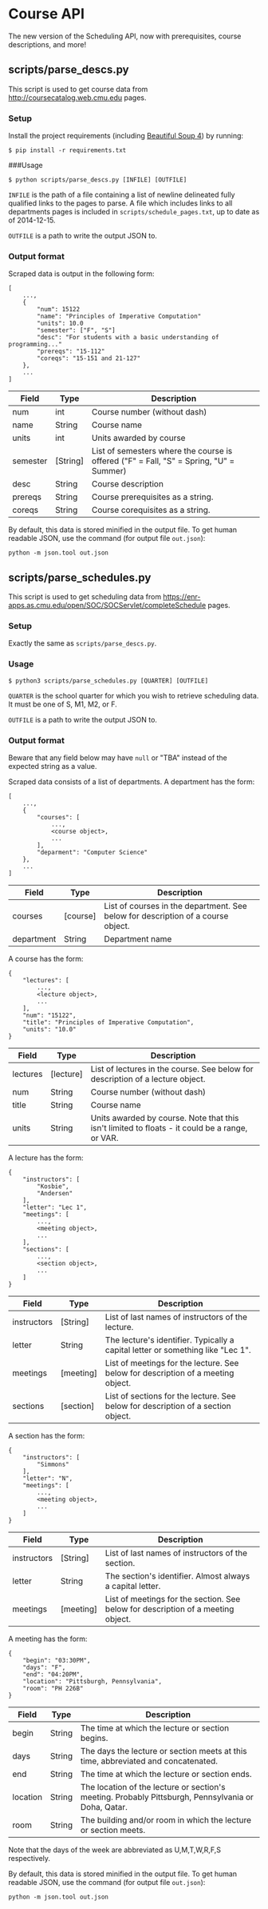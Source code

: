 # Course API

The new version of the Scheduling API, now with prerequisites, course descriptions, and more!

## scripts/parse_descs.py

This script is used to get course data from http://coursecatalog.web.cmu.edu pages.

### Setup

Install the project requirements (including [Beautiful Soup 4](http://www.crummy.com/software/BeautifulSoup/bs4/doc)) by running:

```
$ pip install -r requirements.txt
```

###Usage

```
$ python scripts/parse_descs.py [INFILE] [OUTFILE]
```

`INFILE` is the path of a file containing a list of newline delineated fully qualified links to the pages to parse. A file which includes links to all departments pages is included in `scripts/schedule_pages.txt`, up to date as of 2014-12-15.

`OUTFILE` is a path to write the output JSON to.

### Output format

Scraped data is output in the following form:

```
[
    ...,
    {
        "num": 15122
        "name": "Principles of Imperative Computation"
        "units": 10.0
        "semester": ["F", "S"]
        "desc": "For students with a basic understanding of programming..."
        "prereqs": "15-112"
        "coreqs": "15-151 and 21-127"
    },
    ...
]
```

Field    | Type       | Description
---------|------------|------------
num      | int        | Course number (without dash)
name     | String     | Course name
units    | int        | Units awarded by course
semester | [String]   | List of semesters where the course is offered ("F" = Fall, "S" = Spring, "U" = Summer)
desc     | String     | Course description
prereqs  | String     | Course prerequisites as a string.
coreqs   | String     | Course corequisites as a string.

By default, this data is stored minified in the output file. To get human readable JSON, use the command (for output file `out.json`):

```
python -m json.tool out.json
```

## scripts/parse_schedules.py

This script is used to get scheduling data from https://enr-apps.as.cmu.edu/open/SOC/SOCServlet/completeSchedule pages.

### Setup

Exactly the same as `scripts/parse_descs.py`.

### Usage

```
$ python3 scripts/parse_schedules.py [QUARTER] [OUTFILE]
```

`QUARTER` is the school quarter for which you wish to retrieve scheduling data. It must be one of S, M1, M2, or F.

`OUTFILE` is a path to write the output JSON to.

### Output format

Beware that any field below may have `null` or "TBA" instead of the expected string as a value.

Scraped data consists of a list of departments. A department has the form:

```
[
    ...,
    {
        "courses": [
            ...,
            <course object>,
            ...
        ],
        "deparment": "Computer Science"
    },
    ...
]
```

Field      | Type     | Description
-----------|----------|------------
courses    | [course] | List of courses in the department. See below for description of a course object.
department | String   | Department name

A course has the form:

```
{
    "lectures": [
        ...,
        <lecture object>,
        ...
    ],
    "num": "15122",
    "title": "Principles of Imperative Computation",
    "units": "10.0"
}
```

Field    | Type      | Description
---------|-----------|------------
lectures | [lecture] | List of lectures in the course. See below for description of a lecture object.
num      | String    | Course number (without dash)
title    | String    | Course name
units    | String    | Units awarded by course. Note that this isn't limited to floats - it could be a range, or VAR.

A lecture has the form:

```
{
    "instructors": [
        "Kosbie",
        "Andersen"
    ],
    "letter": "Lec 1",
    "meetings": [
        ...,
        <meeting object>,
        ...
    ],
    "sections": [
        ...,
        <section object>,
        ...
    ]
}
```

Field       | Type      | Description
------------|-----------|------------
instructors | [String]  | List of last names of instructors of the lecture.
letter      | String    | The lecture's identifier. Typically a capital letter or something like "Lec 1".
meetings    | [meeting] | List of meetings for the lecture. See below for description of a meeting object.
sections    | [section] | List of sections for the lecture. See below for description of a section object.

A section has the form:

```
{
    "instructors": [
        "Simmons"
    ],
    "letter": "N",
    "meetings": [
        ...,
        <meeting object>,
        ...
    ]
}
```

Field       | Type      | Description
------------|-----------|------------
instructors | [String]  | List of last names of instructors of the section.
letter      | String    | The section's identifier. Almost always a capital letter.
meetings    | [meeting] | List of meetings for the section. See below for description of a meeting object.

A meeting has the form:

```
{
    "begin": "03:30PM",
    "days": "F",
    "end": "04:20PM",
    "location": "Pittsburgh, Pennsylvania",
    "room": "PH 226B"
}
```

Field    | Type   | Description
---------|--------|------------
begin    | String | The time at which the lecture or section begins.
days     | String | The days the lecture or section meets at this time, abbreviated and concatenated.
end      | String | The time at which the lecture or section ends.
location | String | The location of the lecture or section's meeting. Probably Pittsburgh, Pennsylvania or Doha, Qatar.
room     | String | The building and/or room in which the lecture or section meets.

Note that the days of the week are abbreviated as U,M,T,W,R,F,S respectively.

By default, this data is stored minified in the output file. To get human readable JSON, use the command (for output file `out.json`):

```
python -m json.tool out.json
```
